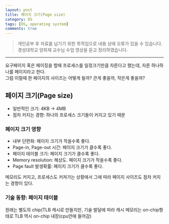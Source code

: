 ```yaml
---
layout: post
title: 페이지 크기(Page size)
category: OS
tags: [OS, operating system]
comments: true
---
```


> 개인공부 후 자료를 남기기 위한 목적임으로 내용 상에 오류가 있을 수 있습니다.    
경성대학교 양희재 교수님 수업 영상을 듣고 정리하였습니다.     

<hr>

요구페이지 혹은 페이징을 할때 프로세스를 일정크기만큼 자른다고 했는데, 자른 하나하나를 페이지라고 한다.<br>
그럼 이럴때 한 페이지의 사이즈는 어떻게 될까? 큰게 좋을까, 작은게 좋을까?

## 페이지 크기(Page size)

- 일반적인 크기: 4KB -> 4MB
- 점차 커지는 경향: 하나의 프로세스 크기들이 커지고 있기 때문


### 페이지 크기 영향

- 내부 단편화: 페이지 크기가 작을수록 좋다.
- Page-in, Page-out 시간: 페이지 크기가 클수록 좋다.
- 페이지 테이블 크기: 페이지 크기가 클수록 좋다.
- Memory resolution: 해상도. 페이지 크기가 작을수록 좋다.
- Page fault 발생확률: 페이지 크기가 클수록 좋다.

메모리도 커지고, 프로세스도 커져가는 상황에서 그에 따라 페이지 사이즈도 점차 커지는 경향이 있다.


### 기술 동향: 페이지 테이블

원래는 별도의 chip(TLB 캐시로 만들지만, 기술 발달에 따라 캐시 메모리는 on-chip형태로 TLB 역시 on-chip 내장(cpu안에 들어감)
